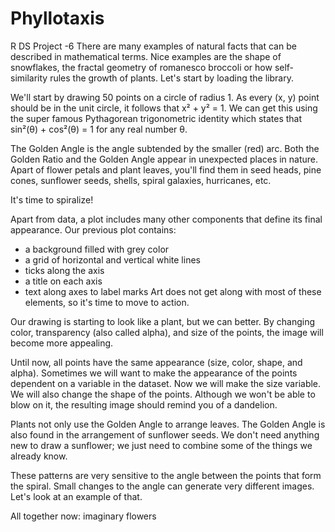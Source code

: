# Phyllotaxis
R DS Project -6
There are many examples of natural facts that can be described in mathematical terms. Nice examples are the shape of snowflakes, the fractal geometry of 
romanesco broccoli or how self-similarity rules the growth of plants.
Let's start by loading the library.

We'll start by drawing 50 points on a circle of radius 1. As every (x, y) point should be in the unit circle, it follows that x² + y² = 1. We can get this 
using the super famous Pythagorean trigonometric identity which states that sin²(θ) + cos²(θ) = 1 for any real number θ.

The Golden Angle is the angle subtended by the smaller (red) arc. Both the Golden Ratio and the Golden Angle appear in unexpected places in nature. Apart 
of flower petals and plant leaves, you'll find them in seed heads, pine cones, sunflower seeds, shells, spiral galaxies, hurricanes, etc.

It's time to spiralize!

Apart from data, a plot includes many other components that define its final appearance. Our previous plot contains:

- a background filled with grey color
- a grid of horizontal and vertical white lines
- ticks along the axis
- a title on each axis
- text along axes to label marks
Art does not get along with most of these elements, so it's time to move to action.

Our drawing is starting to look like a plant, but we can better. By changing color, transparency (also called alpha), and size of the points, the image will 
become more appealing.

Until now, all points have the same appearance (size, color, shape, and alpha). Sometimes we will want to make the appearance of the points dependent on a 
variable in the dataset. Now we will make the size variable. We will also change the shape of the points. Although we won't be able to blow on it, the resulting 
image should remind you of a dandelion.

Plants not only use the Golden Angle to arrange leaves. The Golden Angle is also found in the arrangement of sunflower seeds. We don't need anything new to draw 
a sunflower; we just need to combine some of the things we already know.

These patterns are very sensitive to the angle between the points that form the spiral. Small changes to the angle can generate very different images. Let's look 
at an example of that.

All together now: imaginary flowers
